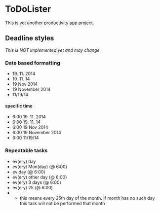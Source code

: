 ToDoLister
==========
This is yet another productivity app project.


Deadline styles
---------------

*This is NOT implemented yet and may change*

### Date based formatting

- 19&#46; 11&#46; 2014
- 19&#46; 11&#46; 14
- 19 Nov 2014
- 19 November 2014
- 11/19/14

#### specific time

- 6:00 19. 11. 2014
- 6:00 19. 11. 14
- 6:00 19 Nov 2014
- 6:00 19 November 2014
- 6:00 11/19/14

### Repeatable tasks

- ev(ery) day
- ev(ery) Mon(day) (@ 6:00)
- ev day (@ 6:00)
- ev(ery) other day (@ 6:00)
- ev(ery) 3 days (@ 6:00)
- ev(ery) 25 (@ 6:00)
- - this means every 25th day of the month. If month has no such day this task will not be performed that month
